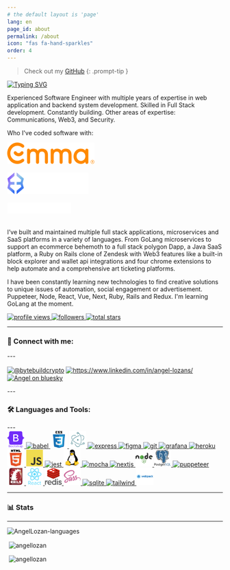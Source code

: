 ```yaml
---
# the default layout is 'page'
lang: en
page_id: about
permalink: /about
icon: "fas fa-hand-sparkles"
order: 4
---
```

> Check out my [GitHub](https://github.com/AngelLozan) <i class="fab fa-github"></i>
{: .prompt-tip }



<a href="https://git.io/typing-svg"><img src="https://readme-typing-svg.herokuapp.com?font=Fira+Code&pause=1000&width=435&lines=Hello+there%2C+thanks+for+visiting+%F0%9F%91%8B+;I'm+a+Full-stack+Ruby+and+JS+Dev;Have+a+look+around+%F0%9F%91%80+;Let+me+know+your+questions!" alt="Typing SVG" /></a>


Experienced Software Engineer with multiple years of expertise in web application and backend system development. Skilled in Full Stack development. Constantly building. Other areas of expertise: Communications, Web3, and Security.

Who I've coded software with:

<a href="https://www.emma-sleep.com/" >
<img alt="Emma" title="Emma Sleep" src="../assets/img/emma-logo.svg?format=pjpg&auto=webp&quality=80&width=1024&disable=upscale" alt="Emma Sleep" />
</a>
<br>
<br>
<a href="https://exodus.com/" >
<img alt="Exodus" title="Exodus Movement" src="../assets/img/EXODUS_logo-colour_LIGHT.png" alt="Exodus" style="width:190px;height:50px;" />
</a>
<br>
<br>
<a href="https://artsvp.com/" >
<img alt="Artsvp" title="Artsvp" src="../assets/img/artsvp.svg" alt="Artsvp" width="150"  />
</a>
<br>
<br>
         

I’ve built and maintained multiple full stack applications, microservices and SaaS platforms in a variety of languages. From GoLang microservices to support an ecommerce behemoth to a full stack polygon Dapp, a Java SaaS platform, a Ruby on Rails clone of Zendesk with Web3 features like a built-in block explorer and wallet api integrations and four chrome extensions to help automate and a comprehensive art ticketing platforms. 

I have been constantly learning new technologies to find creative solutions to unique issues of automation, social engagement or advertisement. Puppeteer, Node, React, Vue, Next, Ruby, Rails and Redux. I'm learning GoLang at the moment.



   <div class="d-flex justify-content-center p1">
      <a href="https://github.com/AngelLozan/AngelLozan/blob/main/README.md">
         <span class="p2">
            <img alt="profile views" title="Who's watching?" src="https://komarev.com/ghpvc/?username=angellozan&label=Profile%20views&color=0e75b6&style=for-the-badge" alt="angellozan" />
         </span>
      </a> 
      <a href="https://github.com/AngelLozan?tab=followers">
        <span class="p2">
         <img alt="followers" title="Follow me on Github" src="https://custom-icon-badges.demolab.com/github/followers/AngelLozan?color=236ad3&labelColor=1155ba&style=for-the-badge&logo=person-add&label=Follow&logoColor=white"/>
        </span>
      </a>
      <a href="https://github.com/AngelLozan?tab=repositories&sort=stargazers">
        <span class="p2">
            <img alt="total stars" title="Total stars on GitHub" src="https://custom-icon-badges.demolab.com/github/stars/AngelLozan?color=55960c&style=for-the-badge&labelColor=488207&logo=star"/>
        </span>
      </a>
   </div>

---
<h3> 📲 Connect with me:</h3>
---
<div class="row d-flex justify-content-center align-items-center">
    <p>
        <a href="https://twitter.com/bytebuildcrypto" target="blank"><img align="center" src="https://raw.githubusercontent.com/rahuldkjain/github-profile-readme-generator/master/src/images/icons/Social/twitter.svg" alt="@bytebuildcrypto" height="30" width="40" /></a>
        <a href="https://linkedin.com/in/angel-lozans/" target="blank"><img align="center" src="https://raw.githubusercontent.com/rahuldkjain/github-profile-readme-generator/master/src/images/icons/Social/linked-in-alt.svg" alt="https://www.linkedin.com/in/angel-lozans/" height="30" width="40" /></a>
        <a href="https://bsky.app/profile/angellozan.live" target="blank"><img align="center" src="https://upload.wikimedia.org/wikipedia/commons/7/7a/Bluesky_Logo.svg" alt="Angel on bluesky" height="30" width="40" /></a>
    </p>
</div>
---
<h3> 🛠️ Languages and Tools:</h3>
---
<div class="d-flex justify-content-center">
    <a href="https://getbootstrap.com" target="_blank" rel="noreferrer">
        <span><img src="https://raw.githubusercontent.com/devicons/devicon/master/icons/bootstrap/bootstrap-plain-wordmark.svg" alt="bootstrap" width="40" height="40"/></span>
    </a>
    <a href="https://babeljs.io/" target="_blank" rel="noreferrer">
        <span><img src="https://d33wubrfki0l68.cloudfront.net/377d727c8d878832f20e08939889a58bdff0b3f2/63787/img/babel.svg" alt="babel" width="40" height="40"/></span>
    </a>
    <a href="https://www.w3schools.com/css/" target="_blank" rel="noreferrer">
        <span><img src="https://raw.githubusercontent.com/devicons/devicon/master/icons/css3/css3-original-wordmark.svg" alt="css3" width="40" height="40"/></span>
    </a>
    <a href="https://www.electronjs.org" target="_blank" rel="noreferrer">
        <span><img src="https://raw.githubusercontent.com/devicons/devicon/master/icons/electron/electron-original.svg" alt="electron" width="40" height="40"/></span>
    </a>
    <a href="https://expressjs.com" target="_blank" rel="noreferrer">
        <span><img src="https://geekflare.com/wp-content/uploads/2023/01/expressjs.png" alt="express" width="40" height="40"/></span>
    </a>
    <a href="https://www.figma.com/" target="_blank" rel="noreferrer">
        <span><img src="https://www.vectorlogo.zone/logos/figma/figma-icon.svg" alt="figma" width="40" height="40"/></span>
    </a>
    <a href="https://git-scm.com/" target="_blank" rel="noreferrer">
        <span><img src="https://www.vectorlogo.zone/logos/git-scm/git-scm-icon.svg" alt="git" width="40" height="40"/></span>
    </a>
    <a href="https://grafana.com" target="_blank" rel="noreferrer">
        <span><img src="https://www.vectorlogo.zone/logos/grafana/grafana-icon.svg" alt="grafana" width="40" height="40"/></span>
    </a>
    <a href="https://heroku.com" target="_blank" rel="noreferrer">
        <span><img src="https://www.vectorlogo.zone/logos/heroku/heroku-icon.svg" alt="heroku" width="40" height="40"/></span>
    </a>
    <a href="https://www.w3.org/html/" target="_blank" rel="noreferrer">
        <span><img src="https://raw.githubusercontent.com/devicons/devicon/master/icons/html5/html5-original-wordmark.svg" alt="html5" width="40" height="40"/></span>
    </a>
    <a href="https://developer.mozilla.org/en-US/docs/Web/JavaScript" target="_blank" rel="noreferrer">
        <span><img src="https://raw.githubusercontent.com/devicons/devicon/master/icons/javascript/javascript-original.svg" alt="javascript" width="40" height="40"/></span>
    </a>
    <a href="https://jestjs.io" target="_blank" rel="noreferrer">
        <span><img src="https://www.vectorlogo.zone/logos/jestjsio/jestjsio-icon.svg" alt="jest" width="40" height="40"/></span>
    </a>
    <a href="https://www.linux.org/" target="_blank" rel="noreferrer">
        <span><img src="https://raw.githubusercontent.com/devicons/devicon/master/icons/linux/linux-original.svg" alt="linux" width="40" height="40"/></span>
    </a>
    <a href="https://mochajs.org" target="_blank" rel="noreferrer">
        <span><img src="https://www.vectorlogo.zone/logos/mochajs/mochajs-icon.svg" alt="mocha" width="40" height="40"/></span>
    </a>
    <a href="https://nextjs.org/" target="_blank" rel="noreferrer">
        <span><img src="https://w7.pngwing.com/pngs/87/586/png-transparent-next-js-hd-logo.png" alt="nextjs" width="40" height="40"/></span>
    </a>
    <a href="https://nodejs.org" target="_blank" rel="noreferrer">
        <span><img src="https://raw.githubusercontent.com/devicons/devicon/master/icons/nodejs/nodejs-original-wordmark.svg" alt="nodejs" width="40" height="40"/></span>
    </a>
    <a href="https://www.postgresql.org" target="_blank" rel="noreferrer">
        <span><img src="https://raw.githubusercontent.com/devicons/devicon/master/icons/postgresql/postgresql-original-wordmark.svg" alt="postgresql" width="40" height="40"/></span>
    </a>
    <a href="https://github.com/puppeteer/puppeteer" target="_blank" rel="noreferrer">
        <span><img src="https://www.vectorlogo.zone/logos/pptrdev/pptrdev-official.svg" alt="puppeteer" width="40" height="40"/></span>
    </a>
    <a href="https://rubyonrails.org" target="_blank" rel="noreferrer">
        <span><img src="https://raw.githubusercontent.com/devicons/devicon/master/icons/rails/rails-original-wordmark.svg" alt="rails" width="40" height="40"/></span>
    </a>
    <a href="https://reactjs.org/" target="_blank" rel="noreferrer">
        <span><img src="https://raw.githubusercontent.com/devicons/devicon/master/icons/react/react-original-wordmark.svg" alt="react" width="40" height="40"/></span>
    </a>
    <a href="https://redis.io" target="_blank" rel="noreferrer">
        <span><img src="https://raw.githubusercontent.com/devicons/devicon/master/icons/redis/redis-original-wordmark.svg" alt="redis" width="40" height="40"/></span>
    </a>
    <a href="https://sass-lang.com" target="_blank" rel="noreferrer">
        <span><img src="https://raw.githubusercontent.com/devicons/devicon/master/icons/sass/sass-original.svg" alt="sass" width="40" height="40"/></span>
    </a>
    <a href="https://www.sqlite.org/" target="_blank" rel="noreferrer">
        <span><img src="https://www.vectorlogo.zone/logos/sqlite/sqlite-icon.svg" alt="sqlite" width="40" height="40"/></span>
    </a>
    <a href="https://tailwindcss.com/" target="_blank" rel="noreferrer">
        <span><img src="https://www.vectorlogo.zone/logos/tailwindcss/tailwindcss-icon.svg" alt="tailwind" width="40" height="40"/></span>
    </a>
    <a href="https://webpack.js.org" target="_blank" rel="noreferrer">
        <span><img src="https://raw.githubusercontent.com/devicons/devicon/d00d0969292a6569d45b06d3f350f463a0107b0d/icons/webpack/webpack-original-wordmark.svg" alt="webpack" width="40" height="40"/></span>
    </a>
</div>

---
### 📊 Stats
---

<p>
  <img src="https://github-readme-stats-bear.vercel.app/api/top-langs/?username=AngelLozan&hide_title=true&theme=dark&langs_count=10&layout=compact" alt="AngelLozan-languages" />
</p>


<p>&nbsp;<img align="center" src="https://github-readme-stats.vercel.app/api?username=angellozan&show_icons=true&locale=en&theme=gruvbox" alt="angellozan" /></p>


<p>&nbsp;<img align="center" src="https://github-profile-trophy.vercel.app/?username=AngelLozan&theme=onedark" alt="angellozan" /></p>


